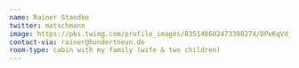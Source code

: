 ```yaml
---
name: Rainer Standke
twitter: matschmann
image: https://pbs.twimg.com/profile_images/835148602473398274/DPeKqVdj_400x400.jpg
contact-via: rainer@hundertneun.de
room-type: cabin with my family (wife & two children)
---
```


